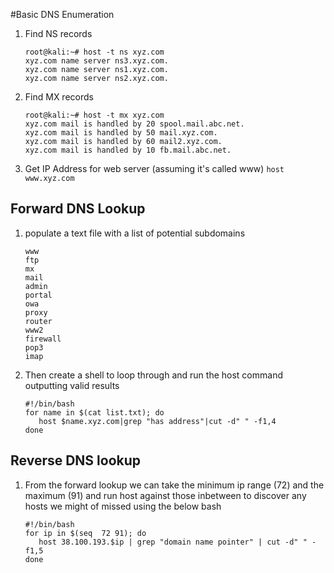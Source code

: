 #Basic DNS Enumeration

1. Find NS records 

   ```
   root@kali:~# host -t ns xyz.com
   xyz.com name server ns3.xyz.com.
   xyz.com name server ns1.xyz.com.
   xyz.com name server ns2.xyz.com.
   ```

2. Find MX records

   ```
   root@kali:~# host -t mx xyz.com
   xyz.com mail is handled by 20 spool.mail.abc.net.
   xyz.com mail is handled by 50 mail.xyz.com.
   xyz.com mail is handled by 60 mail2.xyz.com.
   xyz.com mail is handled by 10 fb.mail.abc.net.
   ```

3. Get IP Address for web server (assuming it's called www) `host www.xyz.com`

## Forward DNS Lookup

1. populate a text file with a list of potential subdomains

    ```
    www
    ftp
    mx
    mail
    admin
    portal
    owa
    proxy
    router
    www2
    firewall
    pop3
    imap
    ```
2. Then create a shell to loop through and run the host command outputting valid results

    ```
    #!/bin/bash
    for name in $(cat list.txt); do
	   host $name.xyz.com|grep "has address"|cut -d" " -f1,4
    done
    ```
## Reverse DNS lookup

1. From the forward lookup we can take the minimum ip range (72) and the maximum (91) and run host against those inbetween to discover any hosts we might of missed using the below bash

   ```
   #!/bin/bash
   for ip in $(seq  72 91); do
      host 38.100.193.$ip | grep "domain name pointer" | cut -d" " -f1,5
   done
   ```
